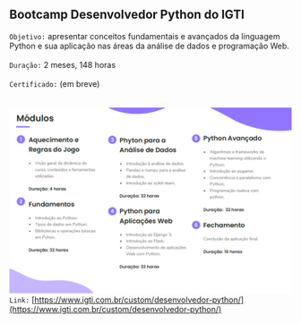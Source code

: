 ## Bootcamp Desenvolvedor Python do IGTI
`Objetivo:` apresentar conceitos fundamentais e avançados da linguagem Python e sua aplicação nas áreas da análise de dados e programação Web.</br></br>
`Duração:` 2 meses, 148 horas</br></br>
`Certificado:` (em breve)
</br></br></br>
![](https://github.com/felipeapm/Bootcamp-Desenvolvedor-Python/blob/main/modulos.png)
`Link:` [https://www.igti.com.br/custom/desenvolvedor-python/](https://www.igti.com.br/custom/desenvolvedor-python/)
